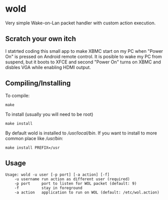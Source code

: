 wold
====

Very simple Wake-on-Lan packet handler with custom action execution.

## Scratch your own itch
I statrted coding this small app to make XBMC start on my PC when "Power On" is pressed on Android remote control.
It is posible to wake my PC from suspend, but it boots to XFCE and second "Power On" turns on XBMC and disbles VGA
while enabling HDMI output.

## Compiling/Installing
To compile:

`make`

To install (usually you will need to be root)

`make install`

By default wold is installed to */usr/local/bin*.
If you want to install to more common place like */usr/bin*:

`make install PREFIX=/usr`

## Usage
```
Usage: wold -u user [-p port] [-a action] [-f]
    -u username	run action as different user (required)
	-p port		port to listen for WOL packet (default: 9)
	-f		    stay in foreground
	-a action	application to run on WOL (default: /etc/wol.action)
```
